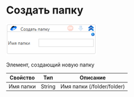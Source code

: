# Создать папку

![](../../../../resources/activities/extra/labvs/yandexdisk/image-494-1-1-1-2.png)

Элемент, создающий новую папку

| Свойство  | Тип    | Описание                   |
| --------- | ------ | -------------------------- |
| Имя папки | String | Имя папки (/folder/folder) |
